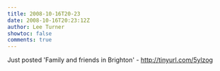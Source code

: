 ```yaml
---
title: 2008-10-16T20-23
date: 2008-10-16T20:23:12Z
author: Lee Turner
showtoc: false
comments: true
---
```


Just posted 'Family and friends in Brighton' - http://tinyurl.com/5ylzog

